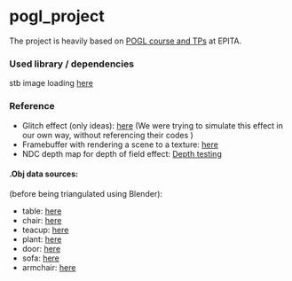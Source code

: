 # pogl_project
The project is heavily based on [POGL course and TPs](http://jo.fabrizio.free.fr/teaching/synt/index.php) at EPITA.

### Used library / dependencies
stb image loading [here](https://github.com/nothings/stb)

### Reference 
 * Glitch effect (only ideas): [here](https://codemyui.com/image-glitch-effect-using-opengl-shading-language/)
   (We were trying to simulate this effect in our own way, without referencing their codes ) 
 * Framebuffer with rendering a scene to a texture: [here](https://learnopengl.com/Advanced-OpenGL/Framebuffers)
 * NDC depth map for depth of field effect: [Depth testing](https://learnopengl.com/Advanced-OpenGL/Depth-testing)
 
#### .Obj data sources:
(before being triangulated using Blender):
 * table: [here](https://free3d.com/3d-model/straight-leg-coffee-tablepine-v1--697100.html)
 * chair: [here](https://free3d.com/3d-model/chair-255345.html)
 * teacup: [here](https://free3d.com/3d-model/cup-933734.html)
 * plant: [here](https://free3d.com/3d-model/house-plant-01-60848.html)
 * door: [here](https://free3d.com/3d-model/-wooden-door-v3--266879.html)
 * sofa: [here](https://free3d.com/3d-model/casual-sofa-denim-v1--415793.html)
 * armchair: [here](https://free3d.com/3d-model/chair---artichoke-580579.html)